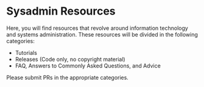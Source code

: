 # Sysadmin Resources
Here, you will find resources that revolve around information technology and systems administration. These resources will be divided in the following categories:

 - Tutorials
 - Releases (Code only, no copyright material)
 - FAQ, Answers to Commonly Asked Questions, and Advice

Please submit PRs in the appropriate categories. 

